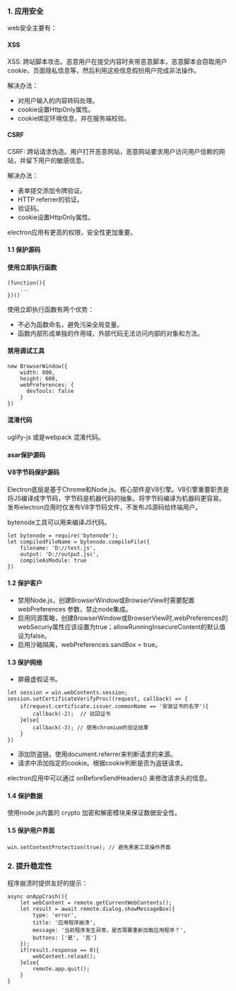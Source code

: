 

### 1. 应用安全

web安全主要有：

#### XSS

XSS: 跨站脚本攻击。恶意用户在提交内容时夹带恶意脚本，恶意脚本会窃取用户cookie，页面隐私信息等，然后利用这些信息假扮用户完成非法操作。

解决办法：
- 对用户输入的内容转码处理。
- cookie设置HttpOnly属性。
- cookie绑定环境信息，并在服务端校验。

#### CSRF

CSRF: 跨站请求伪造。用户打开恶意网站，恶意网站要求用户访问用户信赖的网站，并留下用户的敏感信息。

解决办法：
- 表单提交添加令牌验证。
- HTTP referrer的验证。
- 验证码。
- cookie设置HttpOnly属性。

electron应用有更高的权限，安全性更加重要。

#### 1.1 保护源码

#### 使用立即执行函数

```
(function(){
    ...
})()
```

使用立即执行函数有两个优势：

- 不必为函数命名，避免污染全局变量。
- 函数内部形成单独的作用域，外部代码无法访问内部的对象和方法。

#### 禁用调试工具

```
new BrowserWindow({
    width: 800,
    height: 600,
    webPreferences: {
      devTools: false
    }
})
```

#### 混淆代码

uglify-js 或是webpack 混淆代码。

#### asar保护源码

#### V8字节码保护源码

Electron底层是基于Chrome和Node.js。核心部件是V8引擎。V8引擎重要职责是将JS编译成字节码，字节码是机器代码的抽象。将字节码编译为机器码更容易。发布electron应用时仅发布V8字节码文件，不发布JS源码给终端用户。

bytenode工具可以用来编译JS代码。

```
let bytenode = require('bytenode');
let compiledFileName = bytenode.compileFile({
    filename: 'D://test.js',
    output: 'D://output.jsc',
    compileAsModule: true
})
```

#### 1.2 保护客户

- 禁用Node.js，创建BrowserWindow或BrowserView时需要配置 webPreferences 参数，禁止node集成。
- 启用同源策略，创建BrowserWindow或BrowserView时,webPreferences的webSecuriy属性应该设置为true；allowRunningInsecureContent的默认值设为false。
- 启用沙箱隔离，webPreferences.sandBox = true。

#### 1.3 保护网络

- 屏蔽虚假证书。

```
let session = win.webContents.session;
session.setCertificateVerifyProc((request, callback) => {
    if(request.certificate.issuer.commonName == '安装证书的名字'){
        callback(-2);  // 驳回证书
    }else{
        callback(-3); // 使用chromium的验证结果
    }
})
```

- 添加防盗链。使用document.referrer来判断请求的来源。
- 请求中添加指定的cookie。根据cookie判断是否为盗链请求。

electron应用中可以通过 onBeforeSendHeaders() 来修改请求头的信息。


#### 1.4 保护数据

使用node.js内置的 crypto 加密和解密模块来保证数据安全性。

#### 1.5 保护用户界面

```
win.setContentProtection(true); // 避免黑客工具操作界面
```

### 2. 提升稳定性

程序崩溃时提供友好的提示：

```
async onAppCrash(){
    let webContent = remote.getCurrentWebContents();
    let result = await remote.dialog.showMessageBox({
        type: 'error',
        title: '应用程序崩溃',
        message: '当前程序发生异常，是否需要重新加载应用程序？',
        buttons: ['是', '否']
    });
    if(result.response == 0){
        webContent.reload();
    }else{
        remote.app.quit();
    }
}
```
